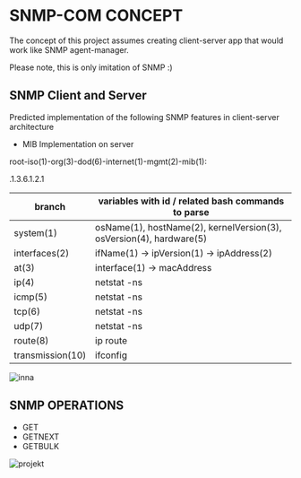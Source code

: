 # SNMP-COM CONCEPT
 The concept of this project assumes creating client-server app that would work like SNMP agent-manager.
 
 Please note, this is only imitation of SNMP :) 

## SNMP Client and Server
Predicted implementation of the following SNMP features in client-server architecture
- MIB Implementation on server

root-iso(1)-org(3)-dod(6)-internet(1)-mgmt(2)-mib(1):

.1.3.6.1.2.1

| branch |variables with id / related bash commands to parse|
| ------------- | ------------- |
| system(1)  | osName(1), hostName(2), kernelVersion(3), osVersion(4), hardware(5)  |
| interfaces(2)  | ifName(1) -> ipVersion(1) -> ipAddress(2) |
| at(3)  | interface(1) -> macAddress  |
| ip(4) | netstat -ns |
| icmp(5)  | netstat -ns  |
| tcp(6)  |  netstat -ns |
| udp(7)  | netstat -ns |
| route(8)  | ip route |
| transmission(10)  | ifconfig |

![inna](https://user-images.githubusercontent.com/56030577/166424522-db5e60f6-1ef5-40c3-978c-745663f95e55.gif)

## SNMP OPERATIONS
- GET
- GETNEXT
- GETBULK

![projekt](https://user-images.githubusercontent.com/56030577/164969774-87e56a36-9491-43ef-af19-d6fdd58b1258.png)
